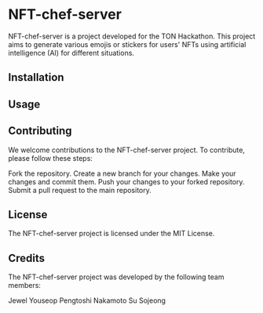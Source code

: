 # NFT-chef-server

NFT-chef-server is a project developed for the TON Hackathon. This project aims to generate various emojis or stickers for users' NFTs using artificial intelligence (AI) for different situations.

## Installation

## Usage

## Contributing

We welcome contributions to the NFT-chef-server project. To contribute, please follow these steps:

Fork the repository.
Create a new branch for your changes.
Make your changes and commit them.
Push your changes to your forked repository.
Submit a pull request to the main repository.

## License

The NFT-chef-server project is licensed under the MIT License.

## Credits

The NFT-chef-server project was developed by the following team members:

Jewel
Youseop
Pengtoshi Nakamoto
Su
Sojeong
